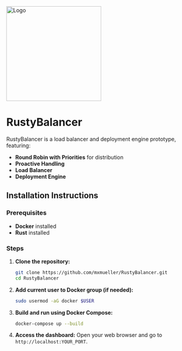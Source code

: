 
<img src="./.resources/logo.jpg" alt="Logo" width="250"/>

# RustyBalancer

RustyBalancer is a load balancer and deployment engine prototype, featuring:
- **Round Robin with Priorities** for distribution
- **Proactive Handling**
- **Load Balancer**
- **Deployment Engine**

## Installation Instructions

### Prerequisites

- **Docker** installed
- **Rust** installed

### Steps

1. **Clone the repository:**
   ```bash
   git clone https://github.com/mxmueller/RustyBalancer.git
   cd RustyBalancer
   ```
2. **Add current user to Docker group (if needed):**
   ```bash
   sudo usermod -aG docker $USER
   ```

3. **Build and run using Docker Compose:**
   ```bash
   docker-compose up --build
   ```
   
4. **Access the dashboard:**
   Open your web browser and go to `http://localhost:YOUR_PORT`.


